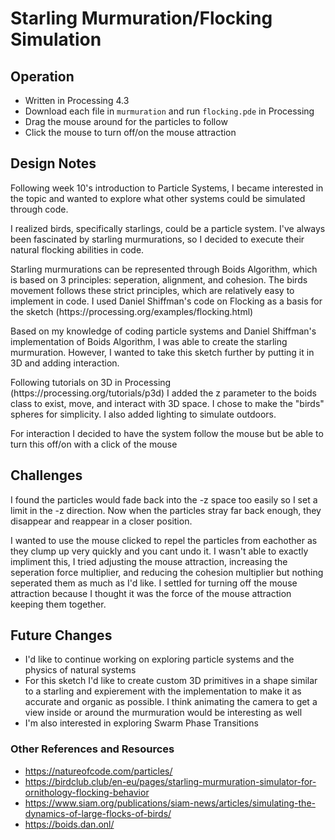 # Starling Murmuration/Flocking Simulation

## Operation
- Written in Processing 4.3 
- Download each file in `murmuration` and run `flocking.pde` in Processing
- Drag the mouse around for the particles to follow
- Click the mouse to turn off/on the mouse attraction

## Design Notes
<p>Following week 10's introduction to Particle Systems, I became interested in the topic and wanted to explore what other systems could be simulated through code.</p>
<p>I realized birds, specifically starlings, could be a particle system.  I've always been fascinated by starling murmurations, so I decided to execute their natural flocking abilities in code. </p>
<p> Starling murmurations can be represented through Boids Algorithm, which is based on 3 principles: seperation, alignment, and cohesion.  The birds movement follows these strict principles, which are relatively easy to implement in code.  I used Daniel Shiffman's code on Flocking as a basis for the sketch (https://processing.org/examples/flocking.html) </p>
<p> Based on my knowledge of coding particle systems and Daniel Shiffman's implementation of Boids Algorithm, I was able to create the starling murmuration.  However, I wanted to take this sketch further by putting it in 3D and adding interaction. </p>
<p> Following tutorials on 3D in Processing (https://processing.org/tutorials/p3d) I added the z parameter to the boids class to exist, move, and interact with 3D space. I chose to make the "birds" spheres for simplicity.  I also added lighting to simulate outdoors. </p>
<p> For interaction I decided to have the system follow the mouse but be able to turn this off/on with a click of the mouse </p>

## Challenges
<p>I found the particles would fade back into the -z space too easily so I set a limit in the -z direction.  Now when the particles stray far back enough, they disappear and reappear in a closer position. </p>
<p> I wanted to use the mouse clicked to repel the particles from eachother as they clump up very quickly and you cant undo it.  I wasn't able to exactly impliment this, I tried adjusting the mouse attraction, increasing the seperation force multiplier, and reducing the cohesion multiplier but nothing seperated them as much as I'd like. I settled for turning off the mouse attraction because I thought it was the force of the mouse attraction keeping them together.</p>

## Future Changes
- I'd like to continue working on exploring particle systems and the physics of natural systems
- For this sketch I'd like to create custom 3D primitives in a shape similar to a starling and expierement with the implementation to make it as accurate and organic as possible. I think animating the camera to get a view inside or around the murmuration would be interesting as well
- I'm also interested in exploring Swarm Phase Transitions


### Other References and Resources
- https://natureofcode.com/particles/
- https://birdclub.club/en-eu/pages/starling-murmuration-simulator-for-ornithology-flocking-behavior
- https://www.siam.org/publications/siam-news/articles/simulating-the-dynamics-of-large-flocks-of-birds/
- https://boids.dan.onl/
